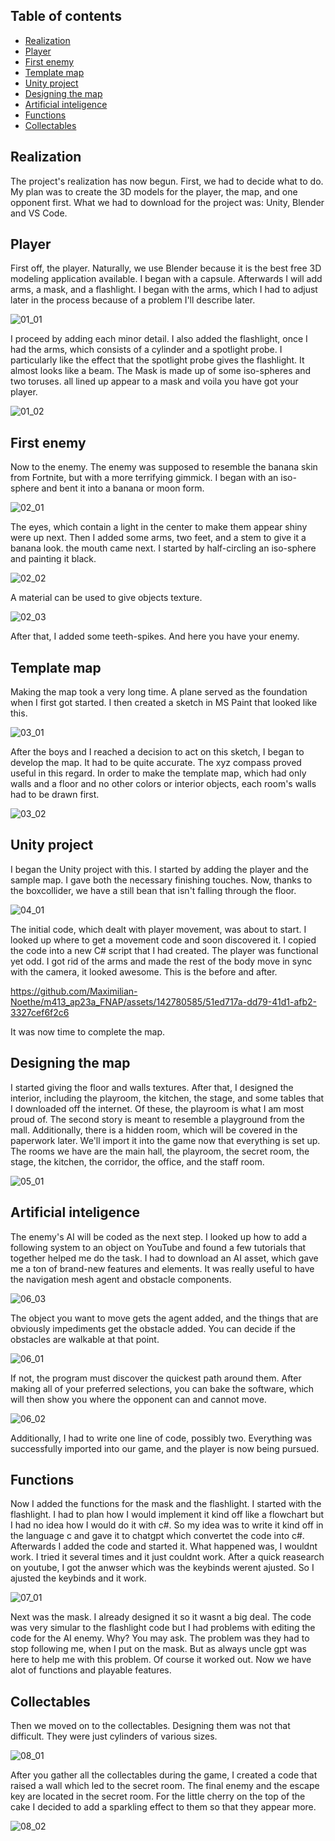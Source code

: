 ## Table of contents

* [Realization](#realization)
* [Player](#player)
* [First enemy](#first-enemy)
* [Template map](#template-map)
* [Unity project](#unity-project)
* [Designing the map](#designing-the-map)
* [Artificial inteligence](#artificial-inteligence)
* [Functions](#functions)
* [Collectables](#collectables)



## Realization

The project's realization has now begun. First, we had to decide what to do. My plan was to create the 3D models for the player, the map, and one opponent first. What we had to download for the project was: Unity, Blender and VS Code.

## Player
First off, the player.
Naturally, we use Blender because it is the best free 3D modeling application available. I began with a capsule. Afterwards I will add arms, a mask, and a flashlight. I began with the arms, which I had to adjust later in the process because of a problem I'll describe later.

![01_01](https://github.com/Maximilian-Noethe/m413_ap23a_FNAP/blob/main/01_documentation/Screenshots/01_01.png)

I proceed by adding each minor detail. I also added the flashlight, once I had the arms, which consists of a cylinder and a spotlight probe. I particularly like the effect that the spotlight probe gives the flashlight. It almost looks like a beam. The Mask is made up of some iso-spheres and two toruses. all lined up appear to a mask and voila you have got your player.

![01_02](https://github.com/Maximilian-Noethe/m413_ap23a_FNAP/blob/main/01_documentation/Screenshots/01_02.png)

## First enemy
Now to the enemy.
The enemy was supposed to resemble the banana skin from Fortnite, but with a more terrifying gimmick. I began with an iso-sphere and bent it into a banana or moon form. 

![02_01](https://github.com/Maximilian-Noethe/m413_ap23a_FNAP/blob/main/01_documentation/Screenshots/02_01.png)

The eyes, which contain a light in the center to make them appear shiny were up next. Then I added some arms, two feet, and a stem to give it a banana look. the mouth came next. I started by half-circling an iso-sphere and painting it black.

![02_02](https://github.com/Maximilian-Noethe/m413_ap23a_FNAP/blob/main/01_documentation/Screenshots/02_02.png)

A material can be used to give objects texture.

![02_03](https://github.com/Maximilian-Noethe/m413_ap23a_FNAP/blob/main/01_documentation/Screenshots/02_03.png)

After that, I added some teeth-spikes. And here you have your enemy.

## Template map
Making the map took a very long time.
A plane served as the foundation when I first got started. I then created a sketch in MS Paint that looked like this.

![03_01](https://github.com/Maximilian-Noethe/m413_ap23a_FNAP/blob/main/01_documentation/Screenshots/03_01.png)

After the boys and I reached a decision to act on this sketch, I began to develop the map. It had to be quite accurate. The xyz compass proved useful in this regard. In order to make the template map, which had only walls and a floor and no other colors or interior objects, each room's walls had to be drawn first. 

![03_02](https://github.com/Maximilian-Noethe/m413_ap23a_FNAP/blob/main/01_documentation/Screenshots/03_02.png)

## Unity project
I began the Unity project with this.
I started by adding the player and the sample map. I gave both the necessary finishing touches. Now, thanks to the boxcollider, we have a still bean that isn't falling through the floor.

![04_01](https://github.com/Maximilian-Noethe/m413_ap23a_FNAP/blob/main/01_documentation/Screenshots/04_01.png)

The initial code, which dealt with player movement, was about to start. I looked up where to get a movement code and soon discovered it. I copied the code into a new C# script that I had created. The player was functional yet odd. I got rid of the arms and made the rest of the body move in sync with the camera, it looked awesome. This is the before and after.

https://github.com/Maximilian-Noethe/m413_ap23a_FNAP/assets/142780585/51ed717a-dd79-41d1-afb2-3327cef6f2c6


It was now time to complete the map.

## Designing the map
I started giving the floor and walls textures.
After that, I designed the interior, including the playroom, the kitchen, the stage, and some tables that I downloaded off the internet. Of these, the playroom is what I am most proud of. The second story is meant to resemble a playground from the mall. Additionally, there is a hidden room, which will be covered in the paperwork later. We'll import it into the game now that everything is set up. The rooms we have are the main hall, the playroom, the secret room, the stage, the kitchen, the corridor, the office, and the staff room.

![05_01](https://github.com/Maximilian-Noethe/m413_ap23a_FNAP/blob/main/01_documentation/Screenshots/05_01.png)

## Artificial inteligence
The enemy's AI will be coded as the next step.
I looked up how to add a following system to an object on YouTube and found a few tutorials that together helped me do the task. I had to download an AI asset, which gave me a ton of brand-new features and elements. It was really useful to have the navigation mesh agent and obstacle components. 

![06_03](https://github.com/Maximilian-Noethe/m413_ap23a_FNAP/blob/main/01_documentation/Screenshots/06_03.png)

The object you want to move gets the agent added, and the things that are obviously impediments get the obstacle added. You can decide if the obstacles are walkable at that point. 

![06_01](https://github.com/Maximilian-Noethe/m413_ap23a_FNAP/blob/main/01_documentation/Screenshots/06_01.png)

If not, the program must discover the quickest path around them. After making all of your preferred selections, you can bake the software, which will then show you where the opponent can and cannot move.

![06_02](https://github.com/Maximilian-Noethe/m413_ap23a_FNAP/blob/main/01_documentation/Screenshots/06_02.png)

Additionally, I had to write one line of code, possibly two. Everything was successfully imported into our game, and the player is now being pursued.

## Functions
Now I added the functions for the mask and the flashlight.
I started with the flashlight. I had to plan how I would implement it kind off like a flowchart but I had no idea how I would do it with c#. So my idea was to write it kind off in the language c and gave it to chatgpt which convertet the code into c#. Afterwards I added the code and started it. What happened was, I wouldnt work. I tried it several times and it just couldnt work. After a quick reasearch on youtube, I got the anwser which was the keybinds werent ajusted. So I ajusted the keybinds and it work.

![07_01](https://github.com/Maximilian-Noethe/m413_ap23a_FNAP/blob/main/01_documentation/Screenshots/07_01.png)

Next was the mask. I already designed it so it wasnt a big deal. The code was very simular to the flashlight code but I had problems with editing the code for the AI enemy. Why? You may ask. The problem was they had to stop following me, when I put on the mask. But as always uncle gpt was here to help me with this problem. Of course it worked out. Now we have alot of functions and playable features.

## Collectables
Then we moved on to the collectables. 
Designing them was not that difficult. They were just cylinders of various sizes.

![08_01](https://github.com/Maximilian-Noethe/m413_ap23a_FNAP/blob/main/01_documentation/Screenshots/08_01.png)

After you gather all the collectables during the game, I created a code that raised a wall which led to the secret room. The final enemy and the escape key are located in the secret room. For the little cherry on the top of the cake I decided to add a sparkling effect to them so that they appear more.

![08_02](https://github.com/Maximilian-Noethe/m413_ap23a_FNAP/blob/main/01_documentation/Screenshots/08_02.png)
